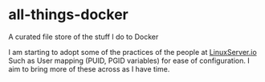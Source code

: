 # all-things-docker
A curated file store of the stuff I do to Docker


I am starting to adopt some of the practices of the people at [LinuxServer.io](https://www.linuxserver.io)
Such as User mapping (PUID, PGID variables) for ease of configuration. I aim to bring more of these across
as I have time. 
